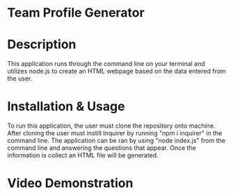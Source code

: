 # Team Profile Generator

# Description
This application runs through the command line on your terminal and utilizes node.js to create an HTML webpage based on the data entered from the user.

# Installation & Usage
To run this application, the user must clone the repository onto machine. After cloning the user must instill Inquirer by running "npm i inquirer" in the command line. The application can be ran by using "node index.js" from the command line and answering the questions that appear. Once the information is collect an HTML file will be generated.

# Video Demonstration